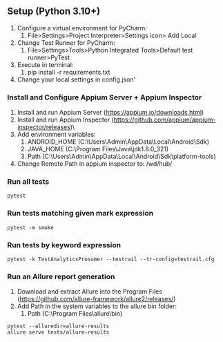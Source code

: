 ## Setup (Python 3.10+)

1. Configure a virtual environment for PyCharm: 
   1. File>Settings>Project Interpreter>Settings icon> Add Local 
2. Change Test Runner for PyCharm: 
   1. File>Settings>Tools>Python Integrated Tools>Default test runner>PyTest
3. Execute in terminal: 
   1. pip install -r requirements.txt
4. Change your local settings in config.json'

### Install and Configure Appium Server + Appium Inspector

1. Install and run Appium Server (https://appium.io/downloads.html)
2. Install and run Appium Inspector (https://github.com/appium/appium-inspector/releases)\
3. Add environment variables:
   1. ANDROID_HOME (C:\Users\Admin\AppData\Local\Android\Sdk)
   2. JAVA_HOME (C:\Program Files\Java\jdk1.8.0_321)
   3. Path (C:\Users\Admin\AppData\Local\Android\Sdk\platform-tools)
4. Change Remote Path in appium inspector to: /wd/hub/

### Run all tests

```
pytest
```

### Run tests matching given mark expression

```
pytest -m smoke
```


### Run tests by keyword expression
```
pytest -k TestAnalyticsProsumer --testrail --tr-config=testrail.cfg
```


### Run an Allure report generation
1. Download and extract Allure into the Program Files (https://github.com/allure-framework/allure2/releases/)
2. Add Path in the system variables to the allure bin folder:
   1. Path (C:\Program Files\allure\bin)


```
pytest --alluredir=allure-results
allure serve tests/allure-results
```

